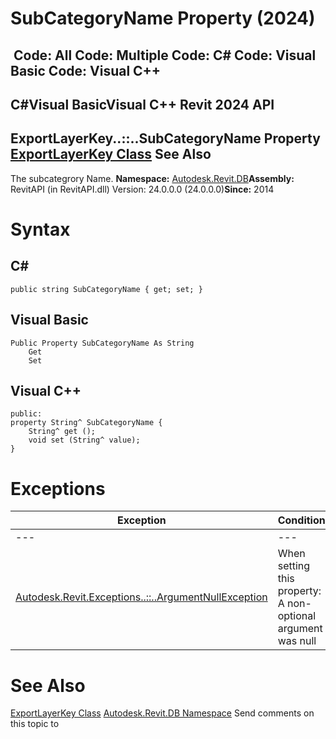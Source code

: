 # SubCategoryName Property (2024)

﻿
 Code: All Code: Multiple Code: C# Code: Visual Basic Code: Visual C++   
---  
C#Visual BasicVisual C++
Revit 2024 API  
---  
ExportLayerKey..::..SubCategoryName Property   
[ExportLayerKey Class](64d77004-5c0c-9af2-cae4-39448bbaffe9.md "ExportLayerKey Class") See Also  
---  
The subcategrory Name. 
**Namespace:** [Autodesk.Revit.DB](87546ba7-461b-c646-cbb1-2cb8f5bff8b2.md "Autodesk.Revit.DB Namespace")**Assembly:** RevitAPI (in RevitAPI.dll) Version: 24.0.0.0 (24.0.0.0)**Since:** 2014 
# Syntax
C#  
---  
```text
public string SubCategoryName { get; set; }
```
  
Visual Basic  
---  
```text
Public Property SubCategoryName As String
	Get
	Set
```
  
Visual C++  
---  
```text
public:
property String^ SubCategoryName {
	String^ get ();
	void set (String^ value);
}
```
  
# Exceptions
| Exception | Condition |
| --- | --- |
| --- | --- |
| [Autodesk.Revit.Exceptions..::..ArgumentNullException](631e1424-60f4-929b-4e52-dda9dcd26316.md "ArgumentNullException Class") | When setting this property: A non-optional argument was null |

# See Also
[ExportLayerKey Class](64d77004-5c0c-9af2-cae4-39448bbaffe9.md "ExportLayerKey Class")
[Autodesk.Revit.DB Namespace](87546ba7-461b-c646-cbb1-2cb8f5bff8b2.md "Autodesk.Revit.DB Namespace")
Send comments on this topic to 
